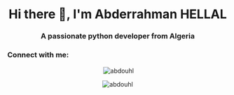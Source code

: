<!--
### Hi there 👋


**abdouhl/abdouhl** is a ✨ _special_ ✨ repository because its `README.md` (this file) appears on your GitHub profile.

Here are some ideas to get you started:

- 🔭 I’m currently working on ...
- 🌱 I’m currently learning ...
- 👯 I’m looking to collaborate on ...
- 🤔 I’m looking for help with ...
- 💬 Ask me about ...
- 📫 How to reach me: ...
- 😄 Pronouns: ...
- ⚡ Fun fact: ...
-->

<h1 align="center">Hi there 👋, I'm Abderrahman HELLAL</h1>
<h3 align="center">A passionate python developer from Algeria</h3>

<h3 align="left">Connect with me:</h3>
<p align="left">
</p>


<p align="center">&nbsp;<img align="center" src="https://github-readme-stats.vercel.app/api?username=abdouhl&show_icons=true&locale=en" alt="abdouhl" /></p>

<p align="center"><img align="center" src="https://github-readme-streak-stats.herokuapp.com/?user=abdouhl&" alt="abdouhl" /></p>
